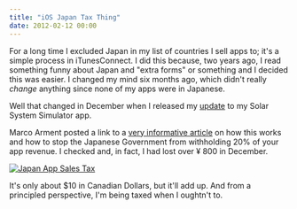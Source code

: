 ```yaml
---
title: "iOS Japan Tax Thing"
date: 2012-02-12 00:00
---
```


For a long time I excluded Japan in my list of countries I sell apps to; it's a simple process in iTunesConnect. I did this because, two years ago, I read something funny about Japan and "extra forms" or something and I decided this was easier. I changed my mind six months ago, which didn't really _change_&nbsp;anything since none of my apps were in Japanese.

Well that changed in December when I released my [update](https://ashfurrow.com/2011/12/localization_update/) to my Solar System Simulator app.

Marco Arment posted a link to a [very informative article](http://david-smith.org/blog/2012/02/01/understanding-japanese-app-store-withholding/) on how this works and how to stop the Japanese Government from withholding 20% of your app revenue. I checked and, in fact, I had lost over ¥&nbsp;800 in December.

 [![Japan App Sales Tax](https://ashfurrow.com/wp-content/uploads/Screen-Shot-2012-02-12-at-10.08.14-AM.png "Japan App Sales Tax")](https://ashfurrow.com/wp-content/uploads/Screen-Shot-2012-02-12-at-10.08.14-AM.png)

It's only about $10 in Canadian Dollars, but it'll add up. And from a principled perspective, I'm being taxed when I oughtn't to.

<!-- more -->
